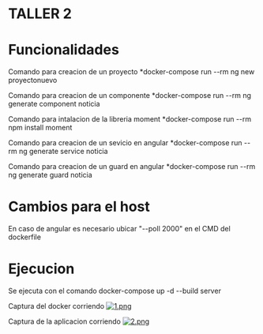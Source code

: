 # TALLER 2

# Funcionalidades

Comando para creacion de un proyecto
*docker-compose run --rm ng new proyectonuevo

Comando para creacion de un componente
*docker-compose run --rm ng generate component noticia

Comando para intalacion de la libreria moment
*docker-compose run --rm npm install moment

Comando para creacion de un sevicio en angular
*docker-compose run --rm ng generate service noticia

Comando para creacion de un guard en angular
*docker-compose run --rm ng generate guard noticia

# Cambios para el host

En caso de angular es necesario ubicar "--poll 2000" en el CMD del dockerfile

# Ejecucion
 
Se ejecuta con el comando
docker-compose up -d --build server

Captura del docker corriendo
[![1.png](https://i.postimg.cc/2yy9TpxQ/1.png)](https://postimg.cc/kRryXpzG)

Captura de la aplicacion corriendo
[![2.png](https://i.postimg.cc/zDPpFcHj/2.png)](https://postimg.cc/mhCQbVwz)
